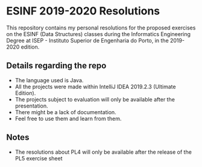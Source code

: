 # ESINF 2019-2020 Resolutions #

This repository contains my personal resolutions for the proposed exercises on the ESINF (Data Structures) classes during the Informatics Engineering Degree at ISEP - Instituto Superior de Engenharia do Porto, in the 2019-2020 edition.

## Details regarding the repo

- The language used is Java.
- All the projects were made within IntelliJ IDEA 2019.2.3 (Ultimate Edition).
- The projects subject to evaluation will only be available after the presentation.
- There might be a lack of documentation.
- Feel free to use them and learn from them.

## Notes
- The resolutions about PL4 will only be available after the release of the PL5 exercise sheet
